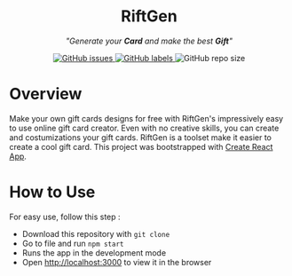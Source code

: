 <h1  align="center">
RiftGen
</h1>
<p align="center">
	<i>"Generate your <strong>Card</strong> and make the best <strong>Gift</strong>"</i>
</p>

<p align="center">
  <a href="https://github.com/adavijit/RiftGen/issues">
    <img src="https://img.shields.io/github/issues/adavijit/RiftGen" alt="GitHub issues" />
  </a>
  <a href="https://github.com/adavijit/RiftGen/issues?q=is%3Aissue+is%3Aopen+label%3A%22help+wanted%22">
    <img src="https://img.shields.io/github/labels/adavijit/RiftGen/help%20wanted" alt="GitHub labels" />
  </a>
    <img alt="GitHub repo size" src="https://img.shields.io/github/repo-size/adavijit/RiftGen">
</p>

# Overview

Make your own gift cards designs for free with RiftGen's impressively easy to use online gift card creator. Even with no creative skills, you can create and costumizations your gift cards. RiftGen is a toolset make it easier to create a cool gift card. This project was bootstrapped with <a href="https://github.com/facebook/create-react-app">Create React App<a/>.

# How to Use

For easy use, follow this step :

- Download this repository with `git clone`
- Go to file and run `npm start`
- Runs the app in the development mode
- Open <a href="http://localhost:3000">http://localhost:3000<a/> to view it in the browser
